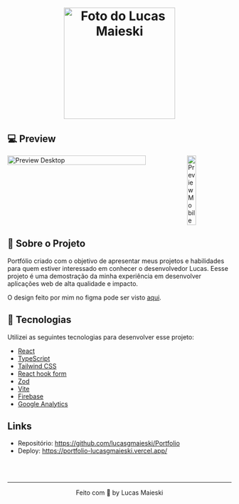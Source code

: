 <h1 align="center">
<img src="public/logo-amperfoods-orange-2.png" width="250px;" alt="Foto do Lucas Maieski"/>
</h1>


## 💻 Preview
<div style="display: flex; gap: 10px">
    <img src="public/preview-amper-foods.gif" width="79%" alt="Preview Desktop">
    <img src="public/preview-amper-foods-mobile.png" width="20%" alt="Preview Mobile">
</div>



## 🚀 Sobre o Projeto

Portfólio criado com o objetivo de apresentar meus projetos e habilidades para quem estiver interessado em conhecer o desenvolvedor Lucas. Eesse projeto é uma demostração da minha experiência em desenvolver aplicações web de alta qualidade e impacto.

O design feito por mim no figma pode ser visto [aqui](https://reactjs.org/).


## 🚀 Tecnologias

Utilizei as seguintes tecnologias para desenvolver esse projeto:
- [React](https://reactjs.org/)
- [TypeScript](https://www.typescriptlang.org/)
- [Tailwind CSS](https://tailwindcss.com/)
- [React hook form](https://react-hook-form.com/)
- [Zod](https://zod.dev/)
- [Vite](https://vitejs.dev/)
- [Firebase](https://firebase.google.com/)
- [Google Analytics](https://marketingplatform.google.com/about/analytics/)

## Links
* Repositório: https://github.com/lucasgmaieski/Portfolio
* Deploy: https://portfolio-lucasgmaieski.vercel.app/
<br />
<br />
<hr>
<p align="center">Feito com 💜 by Lucas Maieski<p>